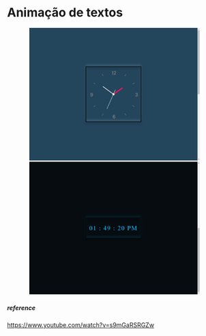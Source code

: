 # Animação de textos
<div align=center>
  <img src="clockAnalogic.gif" alt="shadow" width="400px">
  <img src="clockDigital.gif" alt="shadow" width="400px">
</div>



##### reference
https://www.youtube.com/watch?v=s9mGaRSRGZw